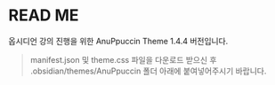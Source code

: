 # READ ME
옵시디언 강의 진행을 위한 AnuPpuccin Theme  1.4.4 버전입니다. 

> manifest.json 및 theme.css 파일을 다운로드 받으신 후 .obsidian/themes/AnuPpuccin 폴더 아래에 붙여넣어주시기 바랍니다.
